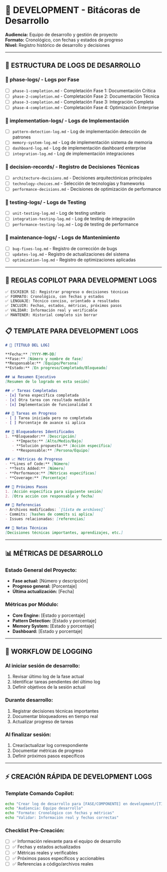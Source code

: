 # 📝 DEVELOPMENT - Bitácoras de Desarrollo

**Audiencia:** Equipo de desarrollo y gestión de proyecto  
**Formato:** Cronológico, con fechas y estados de progreso  
**Nivel:** Registro histórico de desarrollo y decisiones

---

## 📁 **ESTRUCTURA DE LOGS DE DESARROLLO**

### **📂 phase-logs/** - Logs por Fase
- [ ] `phase-1-completion.md` - Completación Fase 1: Documentación Crítica
- [ ] `phase-2-completion.md` - Completación Fase 2: Documentación Técnica
- [ ] `phase-3-completion.md` - Completación Fase 3: Integración Completa
- [ ] `phase-4-completion.md` - Completación Fase 4: Optimización Enterprise

### **📂 implementation-logs/** - Logs de Implementación
- [ ] `pattern-detection-log.md` - Log de implementación detección de patrones
- [ ] `memory-system-log.md` - Log de implementación sistema de memoria
- [ ] `dashboard-log.md` - Log de implementación dashboard enterprise
- [ ] `integration-log.md` - Log de implementación integraciones

### **📂 decision-records/** - Registro de Decisiones Técnicas
- [ ] `architecture-decisions.md` - Decisiones arquitectónicas principales
- [ ] `technology-choices.md` - Selección de tecnologías y frameworks
- [ ] `performance-decisions.md` - Decisiones de optimización de performance

### **📂 testing-logs/** - Logs de Testing
- [ ] `unit-testing-log.md` - Log de testing unitario
- [ ] `integration-testing-log.md` - Log de testing de integración
- [ ] `performance-testing-log.md` - Log de testing de performance

### **📂 maintenance-logs/** - Logs de Mantenimiento
- [ ] `bug-fixes-log.md` - Registro de corrección de bugs
- [ ] `updates-log.md` - Registro de actualizaciones del sistema
- [ ] `optimization-log.md` - Registro de optimizaciones aplicadas

---

## 🎯 **REGLAS COPILOT PARA DEVELOPMENT LOGS**

```markdown
✅ ESCRIBIR SI: Registrar progreso o decisiones técnicas
✅ FORMATO: Cronológico, con fechas y estados
✅ LENGUAJE: Técnico conciso, orientado a resultados
✅ INCLUIR: Fechas, estados, métricas, próximos pasos
✅ VALIDAR: Información real y verificable
✅ MANTENER: Historial completo sin borrar
```

## 📋 **TEMPLATE PARA DEVELOPMENT LOGS**

```markdown
# 📝 [TÍTULO DEL LOG]

**Fecha:** [YYYY-MM-DD]  
**Fase:** [Número y nombre de fase]  
**Responsable:** [Equipo/Persona]  
**Estado:** [En progreso/Completado/Bloqueado]

## 📊 Resumen Ejecutivo
[Resumen de lo logrado en esta sesión]

## ✅ Tareas Completadas
- [x] Tarea específica completada
- [x] Otra tarea con resultado medible
- [x] Implementación de funcionalidad X

## 🔄 Tareas en Progreso
- [ ] Tarea iniciada pero no completada
- [ ] Porcentaje de avance si aplica

## 🚫 Bloqueadores Identificados
1. **Bloqueador:** [Descripción]
   - **Impacto:** [Alto/Medio/Bajo]
   - **Solución propuesta:** [Acción específica]
   - **Responsable:** [Persona/Equipo]

## 📈 Métricas de Progreso
- **Lines of Code:** [Número]
- **Tests Added:** [Número]
- **Performance:** [Métricas específicas]
- **Coverage:** [Porcentaje]

## 🎯 Próximos Pasos
1. [Acción específica para siguiente sesión]
2. [Otra acción con responsable y fecha]

## 🔗 Referencias
- Archivos modificados: `[lista de archivos]`
- Commits: [hashes de commits si aplica]
- Issues relacionadas: [referencias]

## 📝 Notas Técnicas
[Decisiones técnicas importantes, aprendizajes, etc.]
```

---

## 📊 **MÉTRICAS DE DESARROLLO**

### **Estado General del Proyecto:**
- **Fase actual:** [Número y descripción]
- **Progreso general:** [Porcentaje]
- **Última actualización:** [Fecha]

### **Métricas por Módulo:**
- **Core Engine:** [Estado y porcentaje]
- **Pattern Detection:** [Estado y porcentaje]
- **Memory System:** [Estado y porcentaje]
- **Dashboard:** [Estado y porcentaje]

---

## 🚀 **WORKFLOW DE LOGGING**

### **Al iniciar sesión de desarrollo:**
1. Revisar último log de la fase actual
2. Identificar tareas pendientes del último log
3. Definir objetivos de la sesión actual

### **Durante desarrollo:**
1. Registrar decisiones técnicas importantes
2. Documentar bloqueadores en tiempo real
3. Actualizar progreso de tareas

### **Al finalizar sesión:**
1. Crear/actualizar log correspondiente
2. Documentar métricas de progreso
3. Definir próximos pasos específicos

---

## ⚡ **CREACIÓN RÁPIDA DE DEVELOPMENT LOGS**

### **Template Comando Copilot:**
```bash
echo "Crear log de desarrollo para [FASE/COMPONENTE] en development/[TIPO]-logs/[NOMBRE].md"
echo "Audiencia: Equipo desarrollo"
echo "Formato: Cronológico con fechas y métricas"
echo "Validar: Información real y fechas correctas"
```

### **Checklist Pre-Creación:**
- [ ] ✅ Información relevante para el equipo de desarrollo
- [ ] ✅ Fechas y estados actualizados
- [ ] ✅ Métricas reales y verificables
- [ ] ✅ Próximos pasos específicos y accionables
- [ ] ✅ Referencias a código/archivos reales
